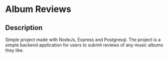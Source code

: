 # Album Reviews

## Description <br>
Simple project made with NodeJs, Express and Postgresql. The project is a simple backend application for users to submit reviews of any music albums they like.
